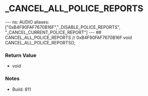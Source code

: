 # _CANCEL_ALL_POLICE_REPORTS

--- ns: AUDIO aliases: ["0xB4F90FAF7670B16F","_DISABLE_POLICE_REPORTS", "_CANCEL_CURRENT_POLICE_REPORT"] --- ## CANCEL_ALL_POLICE_REPORTS  // 0xB4F90FAF7670B16F void CANCEL_ALL_POLICE_REPORTS();

### Return Value
* void

### Notes
* Build: 811

